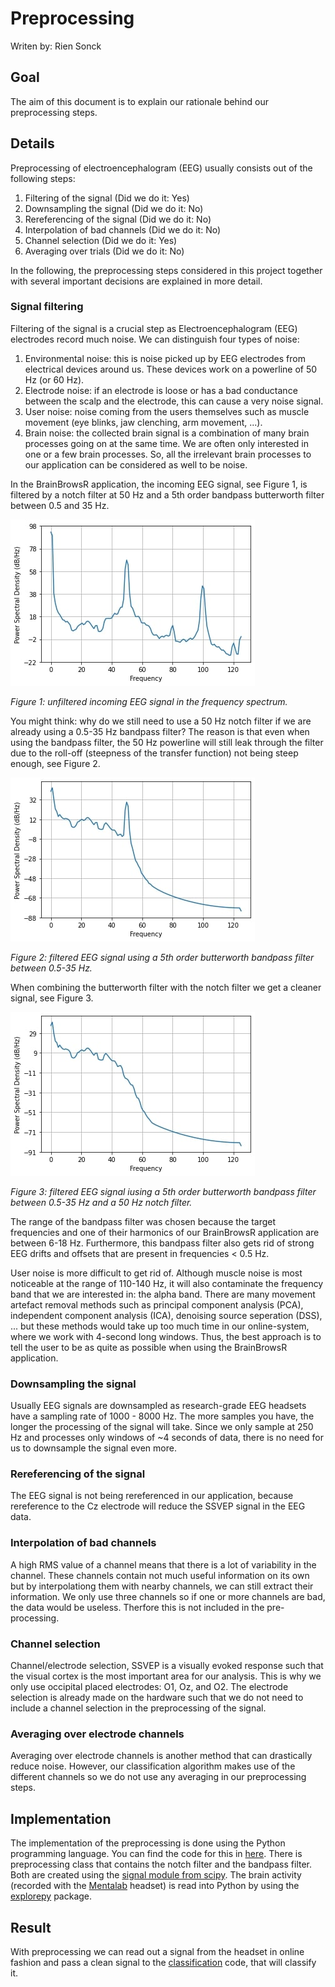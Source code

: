 # Preprocessing

Writen by: Rien Sonck

## Goal

The aim of this document is to explain our rationale behind our preprocessing steps.

## Details

Preprocessing of electroencephalogram (EEG) usually consists out of the following steps:

1. Filtering of the signal (Did we do it: Yes)
2. Downsampling the signal (Did we do it: No)
3. Rereferencing of the signal (Did we do it: No)
4. Interpolation of bad channels (Did we do it: No)
5. Channel selection (Did we do it: Yes)
6. Averaging over trials (Did we do it: No)

In the following, the preprocessing steps considered in this project together with several important decisions are explained in more detail.

### Signal filtering

Filtering of the signal is a crucial step as Electroencephalogram (EEG) electrodes record much noise. We can distinguish four types of noise:

1. Environmental noise: this is noise picked up by EEG electrodes from electrical devices around us. These devices work on a powerline of 50 Hz (or 60 Hz).
2. Electrode noise: if an electrode is loose or has a bad conductance between the scalp and the electrode, this can cause a very noise signal.
3. User noise: noise coming from the users themselves such as muscle movement (eye blinks, jaw clenching, arm movement, ...).
4. Brain noise: the collected brain signal is a combination of many brain processes going on at the same time. We are often only interested in one or a few brain processes. So, all the irrelevant brain processes to our application can be considered as well to be noise.

In the BrainBrowsR application, the incoming EEG signal, see Figure 1, is filtered by a notch filter at 50 Hz and a 5th order bandpass butterworth filter between 0.5 and 35 Hz.

![alt text](./images/unfiltered_signal.jpg)

_Figure 1: unfiltered incoming EEG signal in the frequency spectrum._

You might think: why do we still need to use a 50 Hz notch filter if we are already using a 0.5-35 Hz bandpass filter? The reason is that even when using the bandpass filter, the 50 Hz powerline will still leak through the filter due to the roll-off (steepness of the transfer function) not being steep enough, see Figure 2.

![alt text](./images/filtered_signal_bandpass.jpg)

_Figure 2: filtered EEG signal using a 5th order butterworth bandpass filter between 0.5-35 Hz._

When combining the butterworth filter with the notch filter we get a cleaner signal, see Figure 3.

![alt text](./images/filtered_signal_notch_bandpass.jpg)

_Figure 3: filtered EEG signal iusing a 5th order butterworth bandpass filter between 0.5-35 Hz and a 50 Hz notch filter._

The range of the bandpass filter was chosen because the target frequencies and one of their harmonics of our BrainBrowsR application are between 6-18 Hz. Furthermore, this bandpass filter also gets rid of strong EEG drifts and offsets that are present in frequencies < 0.5 Hz.

User noise is more difficult to get rid of. Although muscle noise is most noticeable at the range of 110-140 Hz, it will also contaminate the frequency band that we are interested in: the alpha band.
There are many movement artefact removal methods such as principal component analysis (PCA), independent component analysis (ICA), denoising source seperation (DSS), ... but these methods would take up too much time in our online-system, where we work with 4-second long windows. Thus, the best approach is to tell the user to be as quite as possible when using the BrainBrowsR application.

### Downsampling the signal

Usually EEG signals are downsampled as research-grade EEG headsets have a sampling rate of 1000 - 8000 Hz.
The more samples you have, the longer the processing of the signal will take. Since we only sample at 250 Hz and processes only windows of ~4 seconds of data, there is no need for us to downsample the signal even more.

### Rereferencing of the signal

The EEG signal is not being rereferenced in our application, because rereference to the Cz electrode will reduce the SSVEP signal in the EEG data.

### Interpolation of bad channels

A high RMS value of a channel means that there is a lot of variability in the channel. These channels contain not much useful information on its own but by interpolationg them with nearby channels, we can still extract their information. We only use three channels so if one or more channels are bad, the data would be useless. Therfore this is not included in the pre-processing.

### Channel selection

Channel/electrode selection, SSVEP is a visually evoked response such that the visual cortex is the most important area for our analysis. This is why we only use occipital placed electrodes: O1, Oz, and O2. The electrode selection is already made on the hardware such that we do not need to include a channel selection in the preprocessing of the signal.

### Averaging over electrode channels

Averaging over electrode channels is another method that can drastically reduce noise. However, our classification algorithm makes use of the different channels so we do not use any averaging in our preprocessing steps.

## Implementation

The implementation of the preprocessing is done using the Python programming language. You can find the code for this in [here](../../src/data_processing/preprocessing.py). There is preprocessing class that contains the notch filter and the bandpass filter. Both are created using the [signal module from scipy](https://docs.scipy.org/doc/scipy/reference/signal.html).
The brain activity (recorded with the [Mentalab](https://mentalab.com/) headset) is read into Python by using the [explorepy](https://github.com/Mentalab-hub/explorepy) package.

## Result

With preprocessing we can read out a signal from the headset in online fashion and pass a clean signal to the [classification](./classification.md) code, that will classify it.
